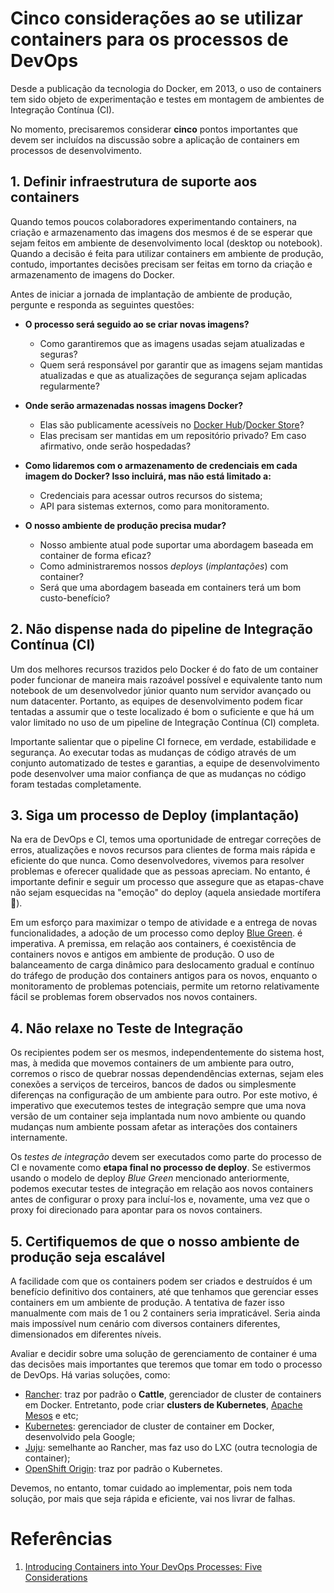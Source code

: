 
# Cinco considerações ao se utilizar containers para os processos de DevOps
Desde a publicação da tecnologia do Docker, em 2013, o uso de containers tem
sido objeto de experimentação e testes em montagem de ambientes de Integração
Contínua (CI).

No momento, precisaremos considerar **cinco** pontos importantes que devem
ser incluídos na discussão sobre a aplicação de containers em processos
de desenvolvimento.

## 1. Definir infraestrutura de suporte aos containers
Quando temos poucos colaboradores experimentando containers, na criação e 
armazenamento das imagens dos mesmos é de se esperar que sejam feitos 
em ambiente de desenvolvimento local (desktop ou notebook). Quando
a decisão é feita para utilizar containers em ambiente de produção,
contudo, importantes decisões precisam ser feitas em torno da criação e
armazenamento de imagens do Docker.

Antes de iniciar a jornada de implantação de ambiente de produção,
pergunte e responda as seguintes questões:

- **O processo será seguido ao se criar novas imagens?**
    - Como garantiremos que as imagens usadas sejam atualizadas e seguras?
    - Quem será responsável por garantir que as imagens sejam mantidas atualizadas
      e que as atualizações de segurança sejam aplicadas regularmente?

- **Onde serão armazenadas nossas imagens Docker?**
    - Elas são publicamente acessíveis no [Docker Hub](https://hub.docker.com/)/[Docker Store](https://store.docker.com/)?
    - Elas precisam ser mantidas em um repositório privado? 
      Em caso afirmativo, onde serão hospedadas?

- **Como lidaremos com o armazenamento de credenciais em cada imagem do Docker?
  Isso incluirá, mas não está limitado a:**
    - Credenciais para acessar outros recursos do sistema;
    - API para sistemas externos, como para monitoramento.

- **O nosso ambiente de produção precisa mudar?**
    - Nosso ambiente atual pode suportar uma abordagem baseada em container de forma eficaz?
    - Como administraremos nossos *deploys* (*implantações*) com container?
    - Será que uma abordagem baseada em containers terá um bom custo-benefício?

## 2. Não dispense nada do pipeline de Integração Contínua (CI)
Um dos melhores recursos trazidos pelo Docker é do fato de um container
poder funcionar de maneira mais razoável possível e equivalente
tanto num notebook de um desenvolvedor júnior quanto num servidor avançado
ou num datacenter. Portanto, as equipes de desenvolvimento podem ficar
tentadas a assumir que o teste localizado é bom o suficiente e que há um
valor limitado no uso de um pipeline de Integração Contínua (CI) completa.

Importante salientar que o pipeline CI fornece, em verdade, estabilidade e
segurança. Ao executar todas as mudanças de código através de um conjunto
automatizado de testes e garantias, a equipe de desenvolvimento pode
desenvolver uma maior confiança de que as mudanças no código foram testadas
completamente.

## 3. Siga um processo de Deploy (implantação)
Na era de DevOps e CI, temos uma oportunidade de entregar correções de erros,
atualizações e novos recursos para clientes de forma mais rápida e eficiente
do que nunca. Como desenvolvedores, vivemos para resolver problemas e oferecer
qualidade que as pessoas apreciam. No entanto, é importante definir e seguir um
processo que assegure que as etapas-chave não sejam esquecidas na "emoção" do
deploy (aquela ansiedade mortífera 😬).

Em um esforço para maximizar o tempo de atividade e a entrega de novas funcionalidades,
a adoção de um processo como deploy [Blue Green](https://martinfowler.com/bliki/BlueGreenDeployment.html).
é imperativa. A premissa, em relação aos containers, é coexistência de containers novos e
antigos em ambiente de produção. O uso de balanceamento de carga dinâmico para deslocamento
gradual e contínuo do tráfego de produção dos containers antigos para os novos, enquanto
o monitoramento de problemas potenciais, permite um retorno relativamente fácil se problemas 
forem observados nos novos containers.

## 4. Não relaxe no Teste de Integração
Os recipientes podem ser os mesmos, independentemente do sistema host, mas, à medida
que movemos containers de um ambiente para outro, corremos o risco de quebrar
nossas dependendências externas, sejam eles conexões a serviços de terceiros,
bancos de dados ou simplesmente diferenças na configuração de um ambiente para outro.
Por este motivo, é imperativo que executemos testes de integração sempre que uma
nova versão de um container seja implantada num novo ambiente ou quando mudanças num
ambiente possam afetar as interações dos containers internamente.

Os *testes de integração* devem ser executados como parte do processo de CI e novamente
como **etapa final no processo de deploy**. Se estivermos usando o modelo de deploy
*Blue Green* mencionado anteriormente, podemos executar testes de integração em relação
aos novos containers antes de configurar o proxy para incluí-los e, novamente,
uma vez que o proxy foi direcionado para apontar para os novos containers.

## 5. Certifiquemos de que o nosso ambiente de produção seja escalável
A facilidade com que os containers podem ser criados e destruídos é um benefício
definitivo dos containers, até que tenhamos que gerenciar esses containers em um
ambiente de produção. A tentativa de fazer isso manualmente com mais de 1 ou 2 containers
seria impraticável. Seria ainda mais impossível num cenário com diversos containers
diferentes, dimensionados em diferentes níveis.

Avaliar e decidir sobre uma solução de gerenciamento de container é uma das decisões
mais importantes que teremos que tomar em todo o processo de DevOps. Há varias soluções,
como:
- [Rancher](http://rancher.com/): traz por padrão o **Cattle**, gerenciador de cluster de containers em Docker.
Entretanto, pode criar **clusters de Kubernetes**, [Apache Mesos](http://mesos.apache.org/) e etc;
- [Kubernetes](https://kubernetes.io/): gerenciador de cluster de container em Docker, desenvolvido pela Google;
- [Juju](https://jujucharms.com/): semelhante ao Rancher, mas faz uso do LXC (outra tecnologia de container);
- [OpenShift Origin](https://www.openshift.org/): traz por padrão o Kubernetes.

Devemos, no entanto, tomar cuidado ao implementar, pois nem toda solução, por mais que seja rápida e eficiente,
vai nos livrar de falhas.

# Referências
1. [Introducing Containers into Your DevOps Processes: Five Considerations](http://rancher.com/introducing-containers-devops-processes-five-considerations/)
